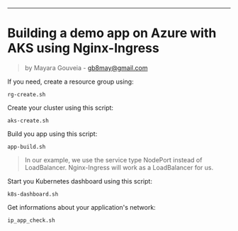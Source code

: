 ---
# Building a demo app on Azure with AKS using Nginx-Ingress
> by Mayara Gouveia - gb8may@gmail.com

If you need, create a resource group using:
```
rg-create.sh
```

Create your cluster using this script:
```
aks-create.sh
```
Build you app using this script:
```
app-build.sh
```
> In our example, we use the service type NodePort instead of LoadBalancer. Nginx-Ingress will work as a LoadBalancer for us.

Start you Kubernetes dashboard using this script:
```
k8s-dashboard.sh
```
Get informations about your application's network:
```
ip_app_check.sh

